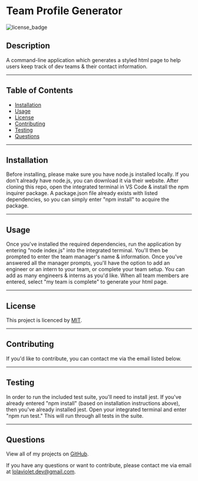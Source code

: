# Team Profile Generator
![license_badge](https://img.shields.io/badge/license-MIT-blueviolet)


## Description
A command-line application which generates a styled html page to help users keep track of dev teams & their contact information. 

---

## Table of Contents
* [Installation](#installation)
* [Usage](#usage)
* [License](#license)
* [Contributing](#contributing)
* [Testing](#testing)
* [Questions](#questions)

---

## Installation 
Before installing, please make sure you have node.js installed locally. If you don't already have node.js, you can download it via their website. After cloning this repo, open the integrated terminal in VS Code & install the npm inquirer package. A package.json file already exists with listed dependencies, so you can simply enter "npm install" to acquire the package.

---

## Usage
Once you've installed the required dependencies, run the application by entering "node index.js" into the integrated terminal. You'll then be prompted to enter the team manager's name & information. Once you've answered all the manager prompts, you'll have the option to add an engineer or an intern to your team, or complete your team setup. You can add as many engineers & interns as you'd like. When all team members are entered, select "my team is complete" to generate your html page. 



---

## License
This project is licenced by [MIT](https://choosealicense.com/licenses/mit/).

---

## Contributing
If you'd like to contribute, you can contact me via the email listed below. 

---

## Testing
In order to run the included test suite, you'll need to install jest. If you've already entered "npm install" (based on installation instructions above), then you've already installed jest. Open your integrated terminal and enter "npm run test." This will run through all tests in the suite. 

---

## Questions
View all of my projects on [GitHub](https://github.com/lola-violet).

If you have any questions or want to contribute, please contact me via email at [lolaviolet.dev@gmail.com](mailto:lolaviolet.dev@gmail.com).